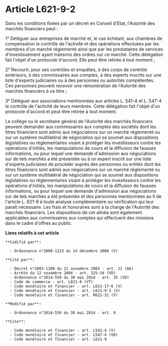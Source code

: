 # Article L621-9-2

Dans les conditions fixées par un décret en Conseil d'Etat, l'Autorité des marchés financiers peut : 

1° Déléguer aux entreprises de marché et, le cas échéant, aux chambres de compensation le contrôle de l'activité et des
opérations effectuées par les membres d'un marché réglementé ainsi que par les prestataires de services d'investissement
ayant transmis des ordres sur ce marché. Cette délégation fait l'objet d'un protocole d'accord. Elle peut être retirée à tout
moment ; 

2° Recourir, pour ses contrôles et enquêtes, à des corps de contrôle extérieurs, à des commissaires aux comptes, à des
experts inscrits sur une liste d'experts judiciaires ou à des personnes ou autorités compétentes. Ces personnes peuvent
recevoir une rémunération de l'Autorité des marchés financiers à ce titre ; 

3° Déléguer aux associations mentionnées aux articles L. 541-4 et L. 547-4 le contrôle de l'activité de leurs membres. Cette
délégation fait l'objet d'un protocole d'accord et peut être retirée à tout moment. 

Le collège ou le secrétaire général de l'Autorité des marchés financiers peuvent demander aux commissaires aux comptes des
sociétés dont les titres financiers sont admis aux négociations sur un marché réglementé ou sur un système multilatéral de
négociation qui se soumet aux dispositions législatives ou réglementaires visant à protéger les investisseurs contre les
opérations d'initiés, les manipulations de cours et la diffusion de fausses informations, ou pour lequel une demande
d'admission aux négociations sur de tels marchés a été présentée ou à un expert inscrit sur une liste d'experts judiciaires
de procéder auprès des personnes ou entités dont les titres financiers sont admis aux négociations sur un marché réglementé
ou sur un système multilatéral de négociation qui se soumet aux dispositions législatives ou réglementaires visant à protéger
les investisseurs contre les opérations d'initiés, les manipulations de cours et la diffusion de fausses informations, ou
pour lequel une demande d'admission aux négociations sur de tels marchés a été présentée et des personnes mentionnées au II
de l'article L. 621-9 à toute analyse complémentaire ou vérification qui leur paraît nécessaire. Les frais et honoraires sont
à la charge de l'Autorité des marchés financiers. Les dispositions de cet alinéa sont également applicables aux commissaires
aux comptes qui effectuent des missions dans le cadre d'offres au public.

**Liens relatifs à cet article**

	**Codifié par**:

	  - Ordonnance n°2000-1223 du 14 décembre 2000 (V)

	**Cité par**:

	  - Décret n°2003-1109 du 21 novembre 2003 - art. 11 (Ab)
	  - Arrêté du 12 novembre 2004 - art. 325-54 (VD)
	  - Ordonnance n°2014-559 du 30 mai 2014 - art. 35 (VD)
	  - Code de commerce - art. L821-8 (VT)
	  - Code monétaire et financier - art. L621-17-6 (V)
	  - Code monétaire et financier - art. L621-9-3 (V)
	  - Code monétaire et financier - art. R621-31 (V)

	**Modifié par**:

	  - Ordonnance n°2014-559 du 30 mai 2014 - art. 9

	**Cite**:

	  - Code monétaire et financier - art. L541-4 (V)
	  - Code monétaire et financier - art. L547-4 (VD)
	  - Code monétaire et financier - art. L621-9
